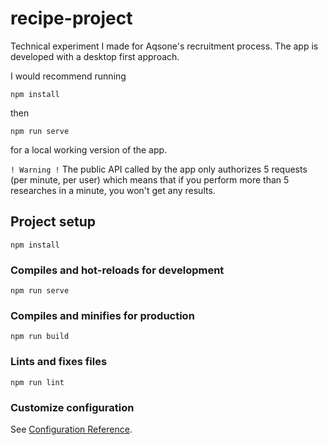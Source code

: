 # recipe-project

Technical experiment I made for Aqsone's recruitment process.
The app is developed with a desktop first approach.

I would recommend running
```
npm install
```
then
```
npm run serve
```
for a local working version of the app.

`! Warning !` The public API called by the app only authorizes 5 requests (per minute, per user) which means that if you perform more than 5 researches in a minute, you won't get any results.

## Project setup
```
npm install
```

### Compiles and hot-reloads for development
```
npm run serve
```

### Compiles and minifies for production
```
npm run build
```

### Lints and fixes files
```
npm run lint
```

### Customize configuration
See [Configuration Reference](https://cli.vuejs.org/config/).

